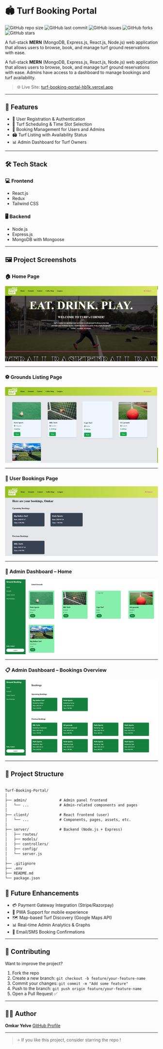 # 🏟️ Turf Booking Portal

![GitHub repo size](https://img.shields.io/github/repo-size/OmkarYelve/Turf-Booking-Portal)
![GitHub last commit](https://img.shields.io/github/last-commit/OmkarYelve/Turf-Booking-Portal)
![GitHub issues](https://img.shields.io/github/issues/OmkarYelve/Turf-Booking-Portal)
![GitHub forks](https://img.shields.io/github/forks/OmkarYelve/Turf-Booking-Portal?style=social)
![GitHub stars](https://img.shields.io/github/stars/OmkarYelve/Turf-Booking-Portal?style=social)

A full-stack **MERN** (MongoDB, Express.js, React.js, Node.js) web application that allows users to browse, book, and manage turf ground reservations with ease.


A full-stack **MERN** (MongoDB, Express.js, React.js, Node.js) web application that allows users to browse, book, and manage turf ground reservations with ease. Admins have access to a dashboard to manage bookings and turf availability.

> 🌐 Live Site: [turf-booking-portal-hb1k.vercel.app](https://turf-booking-portal-hb1k.vercel.app)

---

## 📌 Features

- 🔐 User Registration & Authentication
- 📅 Turf Scheduling & Time Slot Selection
- 🧾 Booking Management for Users and Admins
- 🏟️ Turf Listing with Availability Status
- 📊 Admin Dashboard for Turf Owners

---

## 🛠️ Tech Stack

### 💻 Frontend
- React.js
- Redux
- Tailwind CSS

### 🖥 Backend
- Node.js
- Express.js
- MongoDB with Mongoose

---

## 🖼️ Project Screenshots

### 🏠 Home Page
![Home Page](./images/home-page.png)

---

### ⚽ Grounds Listing Page
![Grounds Page](./images/grounds-page.png)

---

### 📅 User Bookings Page
![Check Bookings](./images/check-bookings.png)

---

### 🔧 Admin Dashboard – Home
![Admin Home](./images/admin-home.png)

---

### 📋 Admin Dashboard – Bookings Overview
![Admin Bookings](./images/admin-bookings.png)

---

## 📁 Project Structure

```

Turf-Booking-Portal/
│
├── admin/               # Admin panel frontend
│   └── ...              # Admin-related components and pages
│
├── client/              # React frontend (user)
│   └── ...              # Components, pages, assets, etc.
│
├── server/              # Backend (Node.js + Express)
│   ├── routes/
│   ├── models/
│   ├── controllers/
│   ├── config/
│   └── server.js
│
├── .gitignore
├── .env
├── README.md
└── package.json

````

## 🔮 Future Enhancements

* 💳 Payment Gateway Integration (Stripe/Razorpay)
* 📱 PWA Support for mobile experience
* 🗺️ Map-based Turf Discovery (Google Maps API)
* 📊 Real-time Admin Analytics & Graphs
* 📩 Email/SMS Booking Confirmations

---

## 🤝 Contributing

Want to improve the project?

1. Fork the repo
2. Create a new branch: `git checkout -b feature/your-feature-name`
3. Commit your changes: `git commit -m "Add some feature"`
4. Push to the branch: `git push origin feature/your-feature-name`
5. Open a Pull Request ✅

---

## 👨‍💻 Author

**Omkar Yelve**
[GitHub Profile](https://github.com/OmkarYelve)

---

> ⭐ If you like this project, consider starring the repo !

